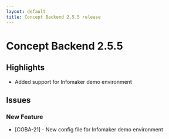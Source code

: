 ```yaml
---
layout: default
title: Concept Backend 2.5.5 release
---
```

<div class="jumbotron">
    <h1>Concept Backend 2.5.5</h1>    
    <h2>Highlights</h2>
    <ul>
        <li>Added support for Infomaker demo environment</li>
    </ul>        
</div>

## Issues  

### New Feature

* [COBA-21] - New config file for Infomaker demo environment